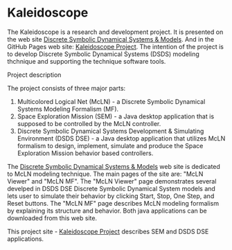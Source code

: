 # Kaleidoscope

The Kaleidoscope is a research and development project.
It is presented on the web site <a href="http://www.dsdsam.com/" target="_blank"  >Discrete Symbolic Dynamical Systems & Models</a>.
And in the GitHub Pages web site:  <a href="https://dsdsam.github.io/Kaleidoscope/" target="_blank" >Kaleidoscope Project</a>.
The intention of the project is to develop Discrete Symbolic Dynamical Systems (DSDS) modeling thchnique and supporting the technique software tools.

Project description

The project consists of three major parts: 
1) Multicolored Logical Net (McLN) - a Discrete Symbolic Dynamical Systems Modeling Formalism (MF).
2) Space Exploration Mission (SEM)  - a Java desktop application that is supposed to be controlled by
the McLN controller. 
3) Discrete Symbolic Dynamical Systems Development & Simulating Environment (DSDS DSE) -
a Java desktop application that utilizes McLN formalism to design, implement, simulate and produce the Space Exploration Mission
behavior based controllers.

The <a href="http://www.dsdsam.com/" target="_blank"  >Discrete Symbolic Dynamical Systems & Models</a> web site is dedicated to McLN modeling technique.
The main pages of the site are: "McLN Viewer" and "McLN MF".
The "McLN Viewer" page demonstrates several develped in DSDS DSE Discrete Symbolic Dynamical System models
and lets user to simulate their behavior by clicking  Start, Stop, One Step, and Reset buttons.
The "McLN MF" page describes McLN modeling formalism by explaining its structure and behavior.
Both java applications can be downloaded from this web site.

This project site - <a href="https://dsdsam.github.io/Kaleidoscope/" target="_blank" >Kaleidoscope Project</a> describes SEM and DSDS DSE applications.
